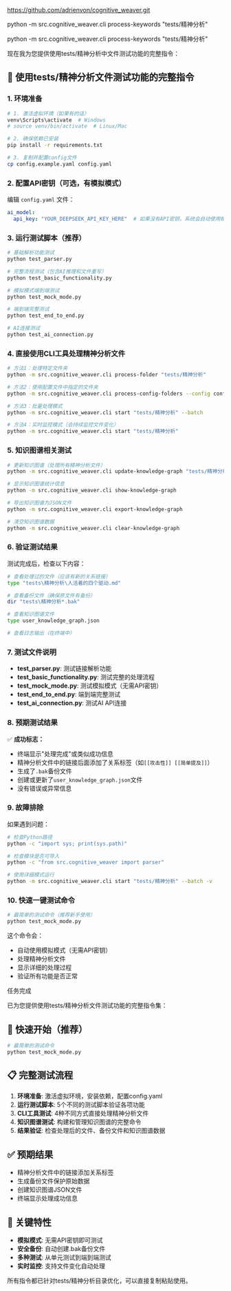 https://github.com/adrienvon/cognitive_weaver.git



python -m src.cognitive_weaver.cli process-keywords "tests/精神分析"



 python -m src.cognitive_weaver.cli process-keywords "tests/精神分析"





现在我为您提供使用tests/精神分析中文件测试功能的完整指令：

## 🚀 使用tests/精神分析文件测试功能的完整指令

### 1. 环境准备

```bash
# 1. 激活虚拟环境（如果有的话）
venv\Scripts\activate  # Windows
# source venv/bin/activate  # Linux/Mac

# 2. 确保依赖已安装
pip install -r requirements.txt

# 3. 复制并配置config文件
cp config.example.yaml config.yaml
```

### 2. 配置API密钥（可选，有模拟模式）

编辑 `config.yaml` 文件：

```yaml
ai_model:
  api_key: "YOUR_DEEPSEEK_API_KEY_HERE"  # 如果没有API密钥，系统会自动使用模拟模式
```

### 3. 运行测试脚本（推荐）

```bash
# 基础解析功能测试
python test_parser.py

# 完整流程测试（包含AI推理和文件重写）
python test_basic_functionality.py

# 模拟模式端到端测试
python test_mock_mode.py

# 端到端完整测试
python test_end_to_end.py

# AI连接测试
python test_ai_connection.py
```

### 4. 直接使用CLI工具处理精神分析文件

```bash
# 方法1：处理特定文件夹
python -m src.cognitive_weaver.cli process-folder "tests/精神分析"

# 方法2：使用配置文件中指定的文件夹
python -m src.cognitive_weaver.cli process-config-folders --config config.yaml

# 方法3：批量处理模式
python -m src.cognitive_weaver.cli start "tests/精神分析" --batch

# 方法4：实时监控模式（会持续监控文件变化）
python -m src.cognitive_weaver.cli start "tests/精神分析"
```

### 5. 知识图谱相关测试

```bash
# 更新知识图谱（处理所有精神分析文件）
python -m src.cognitive_weaver.cli update-knowledge-graph "tests/精神分析"

# 显示知识图谱统计信息
python -m src.cognitive_weaver.cli show-knowledge-graph

# 导出知识图谱为JSON文件
python -m src.cognitive_weaver.cli export-knowledge-graph

# 清空知识图谱数据
python -m src.cognitive_weaver.cli clear-knowledge-graph
```

### 6. 验证测试结果

测试完成后，检查以下内容：

```bash
# 查看处理过的文件（应该有新的关系链接）
type "tests\精神分析\人活着的四个驱动.md"

# 查看备份文件（确保原文件有备份）
dir "tests\精神分析*.bak"

# 查看知识图谱文件
type user_knowledge_graph.json

# 查看日志输出（在终端中）
```

### 7. 测试文件说明

- __test_parser.py__: 测试链接解析功能
- __test_basic_functionality.py__: 测试完整的处理流程
- __test_mock_mode.py__: 测试模拟模式（无需API密钥）
- __test_end_to_end.py__: 端到端完整测试
- __test_ai_connection.py__: 测试AI API连接

### 8. 预期测试结果

✅ __成功标志：__

- 终端显示"处理完成"或类似成功信息
- 精神分析文件中的链接后面添加了关系标签（如`[[攻击性]] [[简单提及]]`）
- 生成了`.bak`备份文件
- 创建或更新了`user_knowledge_graph.json`文件
- 没有错误或异常信息

### 9. 故障排除

如果遇到问题：

```bash
# 检查Python路径
python -c "import sys; print(sys.path)"

# 检查模块是否可导入
python -c "from src.cognitive_weaver import parser"

# 使用详细模式运行
python -m src.cognitive_weaver.cli start "tests/精神分析" --batch -v
```

### 10. 快速一键测试命令

```bash
# 最简单的测试命令（推荐新手使用）
python test_mock_mode.py
```

这个命令会：

- 自动使用模拟模式（无需API密钥）
- 处理精神分析文件
- 显示详细的处理过程
- 验证所有功能是否正常

任务完成

已为您提供使用tests/精神分析文件测试功能的完整指令集：

## 🎯 快速开始（推荐）

```bash
# 最简单的测试命令
python test_mock_mode.py
```

## 📋 完整测试流程

1. __环境准备__: 激活虚拟环境，安装依赖，配置config.yaml
2. __运行测试脚本__: 5个不同的测试脚本验证各项功能
3. __CLI工具测试__: 4种不同方式直接处理精神分析文件
4. __知识图谱测试__: 构建和管理知识图谱的完整命令
5. __结果验证__: 检查处理后的文件、备份文件和知识图谱数据

## ✅ 预期结果

- 精神分析文件中的链接添加关系标签
- 生成备份文件保护原始数据
- 创建知识图谱JSON文件
- 终端显示处理成功信息

## 🔧 关键特性

- __模拟模式__: 无需API密钥即可测试
- __安全备份__: 自动创建.bak备份文件
- __多种测试__: 从单元测试到端到端测试
- __实时监控__: 支持文件变化自动处理

所有指令都已针对tests/精神分析目录优化，可以直接复制粘贴使用。